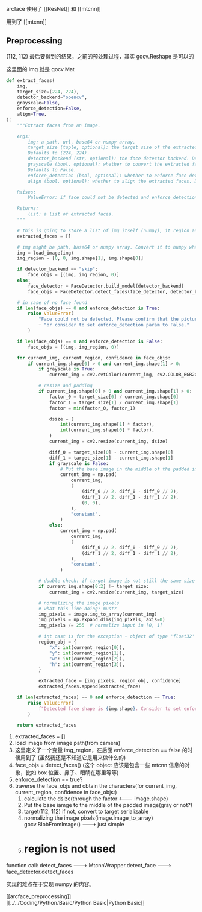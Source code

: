 arcface 使用了 [[ResNet]] 和 [[mtcnn]]

用到了 [[mtcnn]]

## Preprocessing

(112, 112) 最后要得到的结果，之前的预处理过程，其实 gocv.Reshape 是可以的

这里面的 img 就是 gocv.Mat

```python
def extract_faces(
    img,
    target_size=(224, 224),
    detector_backend="opencv",
    grayscale=False,
    enforce_detection=False,
    align=True,
):
    """Extract faces from an image.

    Args:
        img: a path, url, base64 or numpy array.
        target_size (tuple, optional): the target size of the extracted faces.
        Defaults to (224, 224).
        detector_backend (str, optional): the face detector backend. Defaults to "opencv".
        grayscale (bool, optional): whether to convert the extracted faces to grayscale.
        Defaults to False.
        enforce_detection (bool, optional): whether to enforce face detection. Defaults to True.
        align (bool, optional): whether to align the extracted faces. Defaults to True.

    Raises:
        ValueError: if face could not be detected and enforce_detection is True.

    Returns:
        list: a list of extracted faces.
    """

    # this is going to store a list of img itself (numpy), it region and confidence
    extracted_faces = []

    # img might be path, base64 or numpy array. Convert it to numpy whatever it is.
    img = load_image(img)
    img_region = [0, 0, img.shape[1], img.shape[0]]

    if detector_backend == "skip":
        face_objs = [(img, img_region, 0)]
    else:
        face_detector = FaceDetector.build_model(detector_backend)
        face_objs = FaceDetector.detect_faces(face_detector, detector_backend, img, align)

    # in case of no face found
    if len(face_objs) == 0 and enforce_detection is True:
        raise ValueError(
            "Face could not be detected. Please confirm that the picture is a face photo "
            + "or consider to set enforce_detection param to False."
        )

    if len(face_objs) == 0 and enforce_detection is False:
        face_objs = [(img, img_region, 0)]

    for current_img, current_region, confidence in face_objs:
        if current_img.shape[0] > 0 and current_img.shape[1] > 0:
            if grayscale is True:
                current_img = cv2.cvtColor(current_img, cv2.COLOR_BGR2GRAY)

            # resize and padding
            if current_img.shape[0] > 0 and current_img.shape[1] > 0:
                factor_0 = target_size[0] / current_img.shape[0]
                factor_1 = target_size[1] / current_img.shape[1]
                factor = min(factor_0, factor_1)

                dsize = (
                    int(current_img.shape[1] * factor),
                    int(current_img.shape[0] * factor),
                )
                current_img = cv2.resize(current_img, dsize)

                diff_0 = target_size[0] - current_img.shape[0]
                diff_1 = target_size[1] - current_img.shape[1]
                if grayscale is False:
                    # Put the base image in the middle of the padded image
                    current_img = np.pad(
                        current_img,
                        (
                            (diff_0 // 2, diff_0 - diff_0 // 2),
                            (diff_1 // 2, diff_1 - diff_1 // 2),
                            (0, 0),
                        ),
                        "constant",
                    )
                else:
                    current_img = np.pad(
                        current_img,
                        (
                            (diff_0 // 2, diff_0 - diff_0 // 2),
                            (diff_1 // 2, diff_1 - diff_1 // 2),
                        ),
                        "constant",
                    )

            # double check: if target image is not still the same size with target.
            if current_img.shape[0:2] != target_size:
                current_img = cv2.resize(current_img, target_size)

            # normalizing the image pixels
            # what this line doing? must?
            img_pixels = image.img_to_array(current_img)
            img_pixels = np.expand_dims(img_pixels, axis=0)
            img_pixels /= 255  # normalize input in [0, 1]

            # int cast is for the exception - object of type 'float32' is not JSON serializable
            region_obj = {
                "x": int(current_region[0]),
                "y": int(current_region[1]),
                "w": int(current_region[2]),
                "h": int(current_region[3]),
            }

            extracted_face = [img_pixels, region_obj, confidence]
            extracted_faces.append(extracted_face)

    if len(extracted_faces) == 0 and enforce_detection == True:
        raise ValueError(
            f"Detected face shape is {img.shape}. Consider to set enforce_detection arg to False."
        )

    return extracted_faces
```

1. extracted_faces = []
2. load image from image path(from camera)
3. 这里定义了一个变量 img_region，在后面 enforce_detection == false 的时候用到了 (虽然我还是不知道它是用来做什么的)
4. face_objs = detect_faces() (这个 object 应该是包含一些 mtcnn 信息的对象，比如 box 位置、鼻子、眼睛在哪里等等)
5. enforce_detection == true?
6. traverse the face_objs and obtain the characters(for current_img, current_region, confidence in face_objs:)
	1. calculate the dsize(through the factor <--- image.shape)
	2. Put the base iamge to the middle of the padded image(gray or not?)
	3. target(112, 112) if not, convert to target serializable
	4. normalizing the image pixels(image.image_to_array) gocv.BlobFromImage() ---> just simple
	5. # region is not used

function call: detect_faces ---> MtcnnWrapper.detect_face ---> face_detector.detect_faces

实现的难点在于实现 numpy 的内容。

[[arcface_preprocessing]]  
[[../../Coding/Python/Basic/Python Basic|Python Basic]]
